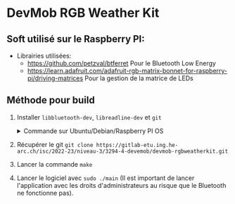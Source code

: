 # DevMob RGB Weather Kit

## Soft utilisé sur le Raspberry PI:
- Librairies utilisées:
    - https://github.com/petzval/btferret Pour le Bluetooth Low Energy
    - https://learn.adafruit.com/adafruit-rgb-matrix-bonnet-for-raspberry-pi/driving-matrices Pour la gestion de la matrice de LEDs

## Méthode pour build
1. Installer `libbluetooth-dev`, `libreadline-dev` et `git`
    <details><summary>Commande sur Ubuntu/Debian/Raspberry PI OS</summary>   
    
        sudo apt update && sudo apt install libbluetooth-dev libreadline-dev git
    
    </details>
2. Récupérer le git
`git clone https://gitlab-etu.ing.he-arc.ch/isc/2022-23/niveau-3/3294-4-devemob/devmob-rgbweatherkit.git`
3. Lancer la commande `make`
4. Lancer le logiciel avec `sudo ./main` 
(Il est important de lancer l'application avec les droits d'administrateurs au risque que le Bluetooth ne fonctionne pas).
